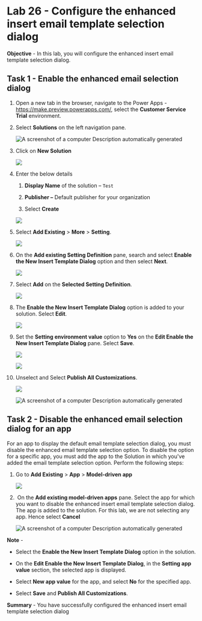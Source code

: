 # Lab 26 - Configure the enhanced insert email template selection dialog

**Objective** - In this lab, you will configure the enhanced insert email template selection dialog.

## Task 1 - Enable the enhanced email selection dialog

1. Open a new tab in the browser, navigate to the Power
    Apps - https://make.preview.powerapps.com/, select the **Customer
    Service Trial** environment.

2. Select **Solutions** on the left navigation pane.

    ![A screenshot of a computer Description automatically
generated](./media/media23/image1.png)

3.  Click on **New Solution**

    ![](./media/media23/image2.png)

4.  Enter the below details

    1.  **Display Name** of the solution – `Test`

    2.  **Publisher –** Default publisher for your organization

    3.  Select **Create**

      ![](./media/media23/image14.jpg)

5.  Select **Add Existing** \> **More** \> **Setting**.

      ![](./media/media23/image4.png)

6.  On the **Add existing Setting Definition** pane, search and select
    **Enable the New Insert Template Dialog** option and then
    select **Next**.

     ![](./media/media23/image5.png)

7.  Select **Add** on the **Selected Setting Definition**.

      ![](./media/media23/image6.png)

8.  The **Enable the New Insert Template Dialog** option is added to
    your solution. Select **Edit**.

      ![](./media/media23/image7.png)

9.  Set the **Setting environment value** option to **Yes** on
    the **Edit Enable the New Insert Template Dialog** pane. Select **Save**.    

      ![](./media/media23/image8.png)

      ![](./media/media23/image9.png)

11. Unselect and Select **Publish All Customizations**.

      ![](./media/media23/image10.png)

      ![A screenshot of a computer Description automatically
generated](./media/media23/image11.png)

## Task 2 - Disable the enhanced email selection dialog for an app

For an app to display the default email template selection dialog, you
must disable the enhanced email template selection option. To disable
the option for a specific app, you must add the app to the Solution in
which you've added the email template selection option. Perform the
following steps:

1.  Go to **Add Existing** \> **App** \> **Model-driven app**

    ![](./media/media23/image12.png)

2.   On the **Add existing model-driven apps** pane. Select the app for
    which you want to disable the enhanced insert email template
    selection dialog. The app is added to the solution. For this lab, we
    are not selecting any app. Hence select **Cancel**

    ![A screenshot of a computer Description automatically
generated](./media/media23/image13.png)

**Note** -

- Select the **Enable the New Insert Template Dialog** option in the
  solution.

- On the **Edit Enable the New Insert Template Dialog**, in
  the **Setting app value** section, the selected app is displayed.

- Select **New app value** for the app, and select **No** for the
  specified app.

- Select **Save** and **Publish All Customizations**.

**Summary** - You have successfully configured the enhanced insert email template selection dialog

